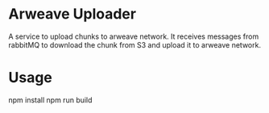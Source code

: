 # Arweave Uploader

A service to upload chunks to arweave network. It receives messages from rabbitMQ to download the chunk from S3 and upload it to arweave network.

# Usage

npm install
npm run build
